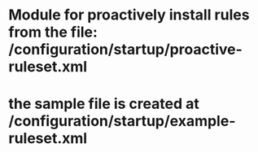 # Module for proactively install rules from the file: /configuration/startup/proactive-ruleset.xml

# the sample file is created at /configuration/startup/example-ruleset.xml
